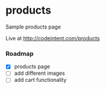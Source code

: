 # products
Sample products page

Live at http://codeintent.com/products

### Roadmap

- [x] products page
- [ ] add different images
- [ ] add cart functionality
